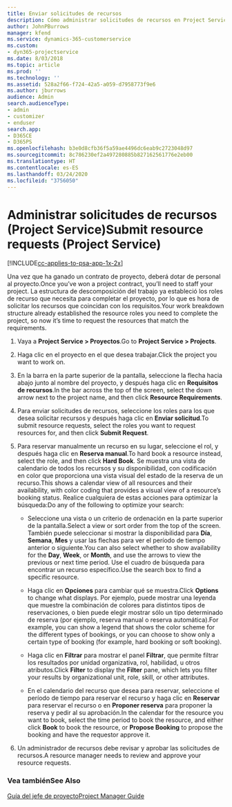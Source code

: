 ```yaml
---
title: Enviar solicitudes de recursos
description: Cómo administrar solicitudes de recursos en Project Service
author: JohnPBurrows
manager: kfend
ms.service: dynamics-365-customerservice
ms.custom:
- dyn365-projectservice
ms.date: 8/03/2018
ms.topic: article
ms.prod: ''
ms.technology: ''
ms.assetid: 528a2f66-f724-42a5-a059-d7958773f9e6
ms.author: jburrows
audience: Admin
search.audienceType:
- admin
- customizer
- enduser
search.app:
- D365CE
- D365PS
ms.openlocfilehash: b3e0d8cfb36f5a59ae4496dc6eab9c2723048d97
ms.sourcegitcommit: 8c786230ef2a497280885b827162561776e2eb00
ms.translationtype: HT
ms.contentlocale: es-ES
ms.lasthandoff: 03/24/2020
ms.locfileid: "3756050"
---
```

# <a name="submit-resource-requests-project-service"></a><span data-ttu-id="67233-103">Administrar solicitudes de recursos (Project Service)</span><span class="sxs-lookup"><span data-stu-id="67233-103">Submit resource requests (Project Service)</span></span>

[!INCLUDE[cc-applies-to-psa-app-1x-2x](../includes/cc-applies-to-psa-app-1x-2x.md)]

<span data-ttu-id="67233-104">Una vez que ha ganado un contrato de proyecto, deberá dotar de personal al proyecto.</span><span class="sxs-lookup"><span data-stu-id="67233-104">Once you’ve won a project contract, you’ll need to staff your project.</span></span> <span data-ttu-id="67233-105">La estructura de descomposición del trabajo ya estableció los roles de recurso que necesita para completar el proyecto, por lo que es hora de solicitar los recursos que coincidan con los requisitos.</span><span class="sxs-lookup"><span data-stu-id="67233-105">Your work breakdown structure already established the resource roles you need to complete the project, so now it’s time to request the resources that match the requirements.</span></span>  
  
1.  <span data-ttu-id="67233-106">Vaya a **Project Service > Proyectos**.</span><span class="sxs-lookup"><span data-stu-id="67233-106">Go to **Project Service > Projects**.</span></span>  
  
2.  <span data-ttu-id="67233-107">Haga clic en el proyecto en el que desea trabajar.</span><span class="sxs-lookup"><span data-stu-id="67233-107">Click the project you want to work on.</span></span>  
  
3.  <span data-ttu-id="67233-108">En la barra en la parte superior de la pantalla, seleccione la flecha hacia abajo junto al nombre del proyecto, y después haga clic en **Requisitos de recursos**.</span><span class="sxs-lookup"><span data-stu-id="67233-108">In the bar across the top of the screen, select the down arrow next to the project name, and then click **Resource Requirements**.</span></span>  
  
4.  <span data-ttu-id="67233-109">Para enviar solicitudes de recursos, seleccione los roles para los que desea solicitar recursos y después haga clic en **Enviar solicitud**.</span><span class="sxs-lookup"><span data-stu-id="67233-109">To submit resource requests, select the roles you want to request resources for, and then click **Submit Request**.</span></span>  
  
5.  <span data-ttu-id="67233-110">Para reservar manualmente un recurso en su lugar, seleccione el rol, y después haga clic en **Reserva manual**.</span><span class="sxs-lookup"><span data-stu-id="67233-110">To hard book a resource instead, select the role, and then click **Hard Book**.</span></span> <span data-ttu-id="67233-111">Se muestra una vista de calendario de todos los recursos y su disponibilidad, con codificación en color que proporciona una vista visual del estado de la reserva de un recurso.</span><span class="sxs-lookup"><span data-stu-id="67233-111">This shows a calendar view of all resources and their availability, with color coding that provides a visual view of a resource’s booking status.</span></span> <span data-ttu-id="67233-112">Realice cualquiera de estas acciones para optimizar la búsqueda:</span><span class="sxs-lookup"><span data-stu-id="67233-112">Do any of the following to optimize your search:</span></span>  
  
    -   <span data-ttu-id="67233-113">Seleccione una vista o un criterio de ordenación en la parte superior de la pantalla.</span><span class="sxs-lookup"><span data-stu-id="67233-113">Select a view or sort order from the top of the screen.</span></span> <span data-ttu-id="67233-114">También puede seleccionar si mostrar la disponibilidad para **Día**, **Semana**, **Mes** y usar las flechas para ver el período de tiempo anterior o siguiente.</span><span class="sxs-lookup"><span data-stu-id="67233-114">You can also select whether to show availability for the **Day**, **Week**, or **Month**, and use the arrows to view the previous or next time period.</span></span> <span data-ttu-id="67233-115">Use el cuadro de búsqueda para encontrar un recurso específico.</span><span class="sxs-lookup"><span data-stu-id="67233-115">Use the search box to find a specific resource.</span></span>  
  
    -   <span data-ttu-id="67233-116">Haga clic en **Opciones** para cambiar qué se muestra.</span><span class="sxs-lookup"><span data-stu-id="67233-116">Click **Options** to change what displays.</span></span> <span data-ttu-id="67233-117">Por ejemplo, puede mostrar una leyenda que muestre la combinación de colores para distintos tipos de reservaciones, o bien puede elegir mostrar sólo un tipo determinado de reserva (por ejemplo, reserva manual o reserva automática).</span><span class="sxs-lookup"><span data-stu-id="67233-117">For example, you can show a legend that shows the color scheme for the different types of bookings, or you can choose to show only a certain type of booking (for example, hard booking or soft booking).</span></span>  
  
    -   <span data-ttu-id="67233-118">Haga clic en **Filtrar** para mostrar el panel **Filtrar**, que permite filtrar los resultados por unidad organizativa, rol, habilidad, u otros atributos.</span><span class="sxs-lookup"><span data-stu-id="67233-118">Click **Filter** to display the **Filter** pane, which lets you filter your results by organizational unit, role, skill, or other attributes.</span></span>  
  
    -   <span data-ttu-id="67233-119">En el calendario del recurso que desea para reservar, seleccione el período de tiempo para reservar el recurso y haga clic en **Reservar** para reservar el recurso o en **Proponer reserva** para proponer la reserva y pedir al su aprobación.</span><span class="sxs-lookup"><span data-stu-id="67233-119">In the calendar for the resource you want to book, select the time period to book the resource, and either click **Book** to book the resource, or **Propose Booking** to propose the booking and have the requestor approve it.</span></span>  
  
6.  <span data-ttu-id="67233-120">Un administrador de recursos debe revisar y aprobar las solicitudes de recursos.</span><span class="sxs-lookup"><span data-stu-id="67233-120">A resource manager needs to review and approve your resource requests.</span></span>  
  
### <a name="see-also"></a><span data-ttu-id="67233-121">Vea también</span><span class="sxs-lookup"><span data-stu-id="67233-121">See Also</span></span>  
 [<span data-ttu-id="67233-122">Guía del jefe de proyecto</span><span class="sxs-lookup"><span data-stu-id="67233-122">Project Manager Guide</span></span>](../project-service/project-manager-guide.md)
